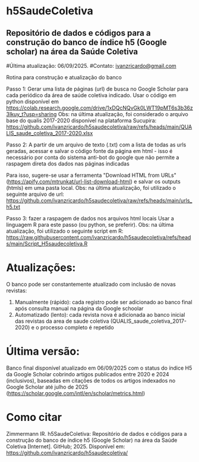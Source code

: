 # h5SaudeColetiva
## Repositório de dados e códigos para a construção do banco de índice h5 (Google scholar) na área da Saúde Coletiva

#Última atualização: 06/09/2025. #Contato: ivanzricardo@gmail.com

Rotina para construção e atualização do banco

Passo 1: Gerar uma lista de páginas (url) de busca no Google Scholar para cada periódico da área de saúde coletiva indicado.
Usar o código em python disponível em https://colab.research.google.com/drive/1xDQcNQvGk0LWT19pMT6s3b36z3Ikuy_t?usp=sharing
Obs: na última atualização, foi considerado o arquivo base do qualis 2017-2020 disponível na plataforma Sucupira: https://github.com/ivanzricardo/h5saudecoletiva/raw/refs/heads/main/QUALIS_saude_coletiva_2017-2020.xlsx

Passo 2: A partir de um arquivo de texto (.txt) com a lista de todas as urls geradas, acessar e salvar o código fonte da página em html - isso é necessário por conta do sistema anti-bot do google que não permite a raspagem direta dos dados nas páginas indicadas

Para isso, sugere-se usar a ferramenta "Download HTML from URLs" (https://apify.com/mtrunkat/url-list-download-html) e salvar os outputs (htmls) em uma pasta local.
Obs: na última atualização, foi utilizado o seguinte arquivo de url: https://github.com/ivanzricardo/h5saudecoletiva/raw/refs/heads/main/urls_h5.txt

Passo 3: fazer a raspagem de dados nos arquivos html locais
Usar a linguagem R para este passo (ou python, se preferir). 
Obs: na última atualização, foi utilizado o seguinte script em R: https://raw.githubusercontent.com/ivanzricardo/h5saudecoletiva/refs/heads/main/Script_H5saudecoletiva.R

# Atualizações: 
O banco pode ser constantemente atualizado com inclusão de novas revistas:
1) Manualmente (rápido): cada registro pode ser adicionado ao banco final após consulta manual na página da Google schoolar
2) Automatizado (lento): cada revista nova é adicionada ao banco inicial das revistas da area de saude coletiva (QUALIS_saude_coletiva_2017-2020) e o processo completo é repetido

# Última versão:
Banco final disponível atualizado em 06/09/2025 com o status do índice H5 da Google Scholar cobrindo artigos publicados entre 2020 e 2024 (inclusivos), baseadas em citações de todos os artigos indexados no Google Scholar até julho de 2025 (https://scholar.google.com/intl/en/scholar/metrics.html)

# Como citar
Zimmermann IR. h5SaudeColetiva: Repositório de dados e códigos para a construção do banco de índice h5 (Google Scholar) na área da Saúde Coletiva [Internet]. GitHub; 2025. Disponível em: https://github.com/ivanzricardo/h5saudecoletiva/

